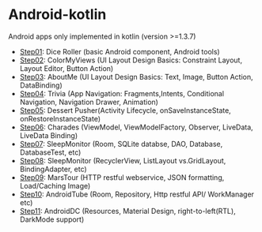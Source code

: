 # Android-kotlin
Android apps only implemented in kotlin (version >=1.3.7)

- [Step01](https://github.com/tooth2/Android-kotlin/tree/main/step01): Dice Roller (basic Android component, Android tools)
- [Step02](https://github.com/tooth2/Android-kotlin/tree/main/step02): ColorMyViews (UI Layout Design Basics: Constraint Layout, Layout Editor, Button Action) 
- [Step03](https://github.com/tooth2/Android-kotlin/tree/main/step03): AboutMe (UI Layout Design Basics: Text, Image, Button Action, DataBinding) 
- [Step04](https://github.com/tooth2/Android-kotlin/tree/main/step04): Trivia (App Navigation: Fragments,Intents, Conditional Navigation, Navigation Drawer, Animation) 
- [Step05](https://github.com/tooth2/Android-kotlin/tree/main/step05): Dessert Pusher(Activity Lifecycle, onSaveInstanceState, onRestoreInstanceState)
- [Step06](https://github.com/tooth2/Android-kotlin/tree/main/step06): Charades (ViewModel, ViewModelFactory, Observer, LiveData, LiveData Binding)
- [Step07](https://github.com/tooth2/Android-kotlin/tree/main/step07): SleepMonitor (Room, SQLite databse, DAO, Database, DatabaseTest, etc) 
- [Step08](https://github.com/tooth2/Android-kotlin/tree/main/step08): SleepMonitor (RecyclerView, ListLayout vs.GridLayout, BindingAdapter, etc) 
- [Step09](https://github.com/tooth2/Android-kotlin/tree/main/step09): MarsTour (HTTP restful webservice, JSON formatting, Load/Caching Image) 
- [Step10](https://github.com/tooth2/Android-kotlin/tree/main/step10): AndroidTube (Room, Repository, Http restful API/ WorkManager etc) 
- [Step11](https://github.com/tooth2/Android-kotlin/tree/main/step11): AndroidDC (Resources, Material Design, right-to-left(RTL), DarkMode support)
